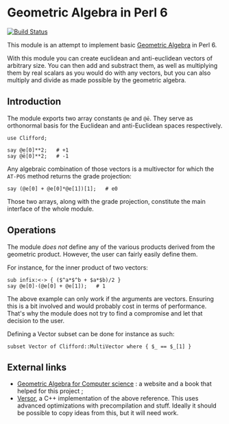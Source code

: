 Geometric Algebra in Perl 6
===========================

[![Build Status](https://travis-ci.org/grondilu/clifford.svg)](https://travis-ci.org/grondilu/clifford)

This module is an attempt to implement basic [Geometric
Algebra](http://en.wikipedia.org/wiki/Geometric_Algebra) in Perl 6.

With this module you can create euclidean and anti-euclidean vectors of
arbitrary size.  You can then add and substract them, as well as multiplying
them by real scalars as you would do with any vectors, but you can also
multiply and divide as made possible by the geometric algebra.

Introduction
------------

The module exports two array constants `@e` and `@ē`.  They serve as orthonormal
basis for the Euclidean and anti-Euclidean spaces respectively.

    use Clifford;

    say @e[0]**2;   # +1
    say @ē[0]**2;   # -1

Any algebraic combination of those vectors is a multivector for which the
`AT-POS` method returns the grade projection:

    say (@e[0] + @e[0]*@e[1])[1];   # e0

Those two arrays, along with the grade projection, constitute the main
interface of the whole module.

Operations
----------

The module *does not* define any of the various products derived from the
geometric product.  However, the user can fairly easily define them.

For instance, for the inner product of two vectors:

    sub infix:<·> { ($^a*$^b + $a*$b)/2 }
    say @e[0]·(@e[0] + @e[1]);   # 1

The above example can only work if the arguments are vectors.  Ensuring this is
a bit involved and would probably cost in terms of performance.  That's why the
module does not try to find a compromise and let that decision to the user.

Defining a Vector subset can be done for instance as such:

    subset Vector of Clifford::MultiVector where { $_ == $_[1] }

External links
--------

* [Geometric Algebra for Computer science](http://www.geometricalgebra.net) : a
  website and a book that helped for this project ;
* [Versor](https://github.com/wolftype/versor), a C++ implementation of the
  above reference.  This uses advanced optimizations with precompilation and
stuff.  Ideally it should be possible to copy ideas from this, but it will need
work.
